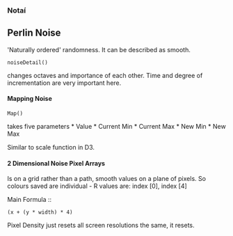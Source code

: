 ### Notaí
 
## Perlin Noise
'Naturally ordered' randomness. It can be described as smooth.
```
noiseDetail()
```
changes octaves and importance of each other. Time and degree of incrementation are very important here.

#### Mapping Noise
``` 
Map()
```
takes five parameters * Value
                      * Current Min 
                      * Current Max
                      * New Min 
                      * New Max

Similar to scale function in D3.

#### 2 Dimensional Noise Pixel Arrays
Is on a grid rather than a path, smooth values on a plane of pixels.
So colours saved are individual - R values are: index [0], index [4]

Main Formula ::
```
(x + (y * width) * 4)
```
Pixel Density just resets all screen resolutions the same, it resets. 
